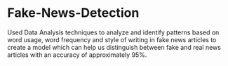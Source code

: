 # Fake-News-Detection
Used Data Analysis techniques to analyze and identify patterns based on word usage, word frequency and style of writing in fake news articles 
to create a model which can help us distinguish between fake and real news articles with an accuracy of approximately 95%.

